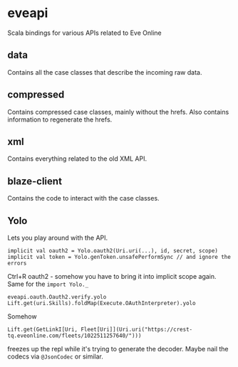 # eveapi
Scala bindings for various APIs related to Eve Online

## data
Contains all the case classes that describe the incoming raw data.

## compressed
Contains compressed case classes, mainly without the hrefs. Also contains
information to regenerate the hrefs.

## xml
Contains everything related to the old XML API.

## blaze-client
Contains the code to interact with the case classes.

## Yolo

Lets you play around with the API.

    implicit val oauth2 = Yolo.oauth2(Uri.uri(...), id, secret, scope)
    implicit val token = Yolo.genToken.unsafePerformSync // and ignore the errors

Ctrl+R oauth2 - somehow you have to bring it into implicit scope again. Same for
the `import Yolo._`

    eveapi.oauth.Oauth2.verify.yolo
    Lift.get(uri.Skills).foldMap(Execute.OAuthInterpreter).yolo

Somehow

    Lift.get(GetLinkI[Uri, Fleet[Uri]](Uri.uri("https://crest-tq.eveonline.com/fleets/1022511257640/")))

freezes up the repl while it's trying to generate the decoder. Maybe nail the
codecs via `@JsonCodec` or similar.

